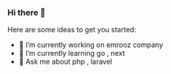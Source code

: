 ### Hi there 👋

Here are some ideas to get you started:

- 🔭 I’m currently working on emrooz company
- 🌱 I’m currently learning go , next
- 💬 Ask me about php , laravel
